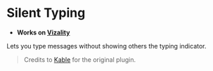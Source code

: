 # Silent Typing

- **Works on [Vizality](https://github.com/Vizality)**

Lets you type messages without showing others the typing indicator.

> Credits to [Kable](https://github.com/kableko) for the original plugin.

